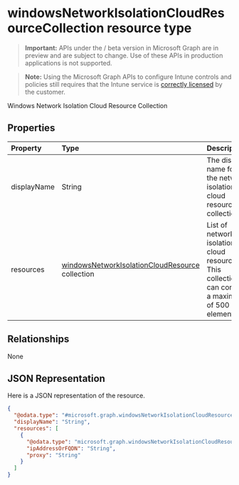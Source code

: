 ﻿# windowsNetworkIsolationCloudResourceCollection resource type

> **Important:** APIs under the / beta version in Microsoft Graph are in preview and are subject to change. Use of these APIs in production applications is not supported.

> **Note:** Using the Microsoft Graph APIs to configure Intune controls and policies still requires that the Intune service is [correctly licensed](https://go.microsoft.com/fwlink/?linkid=839381) by the customer.

Windows Network Isolation Cloud Resource Collection
## Properties
|Property|Type|Description|
|:---|:---|:---|
|displayName|String|The display name for the network isolation cloud resource collection|
|resources|[windowsNetworkIsolationCloudResource](../resources/intune_deviceconfig_windowsnetworkisolationcloudresource.md) collection|List of network isolation cloud resources. This collection can contain a maximum of 500 elements.|

## Relationships
None
## JSON Representation
Here is a JSON representation of the resource.
<!-- {
  "blockType": "resource",
  "keyProperty": "id",
  "@odata.type": "microsoft.graph.windowsNetworkIsolationCloudResourceCollection"
}
-->
``` json
{
  "@odata.type": "#microsoft.graph.windowsNetworkIsolationCloudResourceCollection",
  "displayName": "String",
  "resources": [
    {
      "@odata.type": "microsoft.graph.windowsNetworkIsolationCloudResource",
      "ipAddressOrFQDN": "String",
      "proxy": "String"
    }
  ]
}
```



